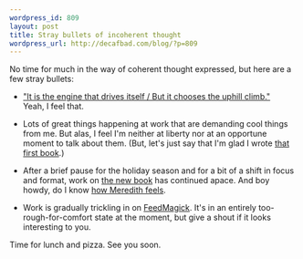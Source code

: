 ```yaml
--- 
wordpress_id: 809
layout: post
title: Stray bullets of incoherent thought
wordpress_url: http://decafbad.com/blog/?p=809
---
```

No time for much in the way of coherent thought expressed, but here are a few stray bullets:

* ["It is the engine that drives itself / But it chooses the uphill climb."][ly]  
  Yeah, I feel that.

* Lots of great things happening at work that are demanding cool things from me.  But alas, I feel I'm neither at liberty nor at an opportune moment to talk about them.  (But, let's just say that I'm glad I wrote [that first book][book1].)

* After a brief pause for the holiday season and for a bit of a shift in focus and format, work on [the new book][book] has continued apace.  And boy howdy, do I know [how Meredith feels][she].

* Work is gradually trickling in on [FeedMagick][fm].  It's in an entirely too-rough-for-comfort state at the moment, but give a shout if it looks interesting to you.

Time for lunch and pizza.  See you soon.

[ly]: http://www.2112.net/powerwindows/CPlyrics.htm#cttc
[book]: http://decafbad.com/blog/2005/12/14/hacking-delicious-is-a-real-book
[book1]: http://decafbad.com/blog/2005/10/28/how-to-hack-rss-and-atom-feeds
[she]: http://meredith.wolfwater.com/wordpress/index.php/2005/12/28/the-book-progress-report/
[fm]: http://decafbad.com/trac/wiki/FeedMagick
